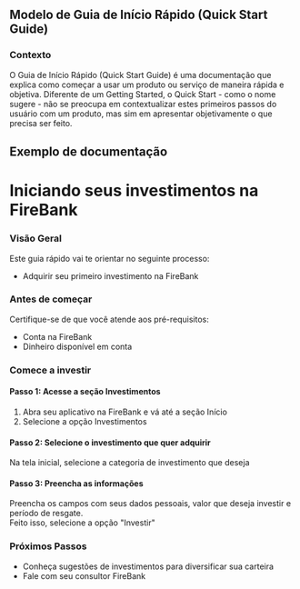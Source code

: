## Modelo de Guia de Início Rápido (Quick Start Guide)

### Contexto 
O Guia de Início Rápido (Quick Start Guide) é uma documentação que explica como começar a usar um produto ou serviço de maneira rápida  e objetiva. Diferente de um Getting Started, o Quick Start - como o nome sugere - não se preocupa em contextualizar estes primeiros passos do usuário com um produto, mas sim em apresentar objetivamente o que precisa ser feito. 

## Exemplo de documentação 

# Iniciando seus investimentos na FireBank

### Visão Geral

Este guia rápido vai te orientar no seguinte processo:

* Adquirir seu primeiro investimento na FireBank

### Antes de começar

Certifique-se de que você atende aos pré-requisitos:

* Conta na FireBank
* Dinheiro disponível em conta

### Comece a investir

#### Passo 1: Acesse a seção Investimentos 

1. Abra seu aplicativo na FireBank e vá até a seção Início
2. Selecione a opção Investimentos 

#### Passo 2: Selecione o investimento que quer adquirir 

Na tela inicial, selecione a categoria de investimento que deseja

#### Passo 3: Preencha as informações  

Preencha os campos com seus dados pessoais, valor que deseja investir e período de resgate.  
Feito isso, selecione a opção "Investir"


### Próximos Passos 
* Conheça sugestões de investimentos para diversificar sua carteira 
* Fale com seu consultor FireBank